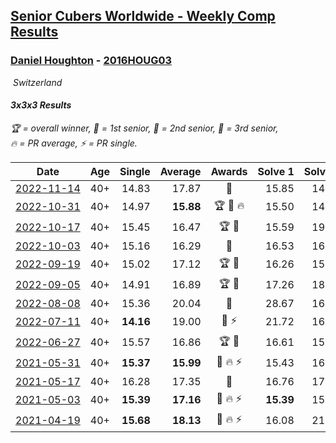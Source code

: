 <style>table {white-space: nowrap;}</style>
<link rel="stylesheet" type="text/css" href="/scw-comp/css/flags.css" />

## [Senior Cubers Worldwide - Weekly Comp Results](/scw-comp/results/)
### [Daniel Houghton](README.md) - [2016HOUG03](https://www.worldcubeassociation.org/persons/2016HOUG03?event=333)

<i class="flag flag-CH" />&nbsp;Switzerland

#### 3x3x3 Results

<span style="white-space: nowrap;">🏆 = overall winner</span>, <span style="white-space: nowrap;">🥇 = 1st senior</span>, <span style="white-space: nowrap;">🥈 = 2nd senior</span>, <span style="white-space: nowrap;">🥉 = 3rd senior</span>, <span style="white-space: nowrap;">🔥 = PR average</span>, <span style="white-space: nowrap;">⚡ = PR single</span>.

| Date | Age | Single | Average | Awards | Solve 1 | Solve 2 | Solve 3 | Solve 4 | Solve 5 | Video |
| :--: | :--: | --: | --: | :--: | --: | --: | --: | --: | --: | :-- |
| [2022-11-14](../../results/2022-11-14/333.md) | 40+ | 14.83 | 17.87 | 🥇 | 15.85 | 14.83 | 18.06 | 19.69 | 20.02 | [Desktop](https://www.facebook.com/events/5802707333170226/permalink/5836831766424449) / [Mobile](https://m.facebook.com/events/5802707333170226?view=permalink&id=5836831766424449) |
| [2022-10-31](../../results/2022-10-31/333.md) | 40+ | 14.97 | **15.88** | 🏆 🥇 🔥 | 15.50 | 14.97 | 20.56 | 15.72 | 16.42 | [Desktop](https://www.facebook.com/events/536496438309051/permalink/545852237373471) / [Mobile](https://m.facebook.com/events/536496438309051?view=permalink&id=545852237373471) |
| [2022-10-17](../../results/2022-10-17/333.md) | 40+ | 15.45 | 16.47 | 🏆 🥇 | 15.59 | 19.90 | 15.45 | 15.90 | 17.93 | [Desktop](https://www.facebook.com/events/1113163972925182/permalink/1126165814958331) / [Mobile](https://m.facebook.com/events/1113163972925182?view=permalink&id=1126165814958331) |
| [2022-10-03](../../results/2022-10-03/333.md) | 40+ | 15.16 | 16.29 | 🥇 | 16.53 | 16.67 | 15.68 | 17.70 | 15.16 | [Desktop](https://www.facebook.com/events/1113163972925182/permalink/1122398955335017) / [Mobile](https://m.facebook.com/events/1113163972925182?view=permalink&id=1122398955335017) |
| [2022-09-19](../../results/2022-09-19/333.md) | 40+ | 15.02 | 17.12 | 🏆 🥇 | 16.26 | 15.02 | 17.93 | 21.47 | 17.16 | [Desktop](https://www.facebook.com/events/400132442274991/permalink/407143584907210) / [Mobile](https://m.facebook.com/events/400132442274991?view=permalink&id=407143584907210) |
| [2022-09-05](../../results/2022-09-05/333.md) | 40+ | 14.91 | 16.89 | 🏆 🥇 | 17.26 | 18.99 | 15.95 | 14.91 | 17.47 | [Desktop](https://www.facebook.com/events/865213714460720/permalink/871239793858112) / [Mobile](https://m.facebook.com/events/865213714460720?view=permalink&id=871239793858112) |
| [2022-08-08](../../results/2022-08-08/333.md) | 40+ | 15.36 | 20.04 | 🥉 | 28.67 | 16.45 | 15.36 | 26.68 | 17.00 | [Desktop](https://www.facebook.com/events/825089031814345/permalink/830703287919586) / [Mobile](https://m.facebook.com/events/825089031814345?view=permalink&id=830703287919586) |
| [2022-07-11](../../results/2022-07-11/333.md) | 40+ | **14.16** | 19.00 | 🥈 ⚡ | 21.72 | 16.97 | **14.16** | 20.52 | 19.52 | [Desktop](https://www.facebook.com/events/1078979143022877/permalink/1081504242770367) / [Mobile](https://m.facebook.com/events/1078979143022877?view=permalink&id=1081504242770367) |
| [2022-06-27](../../results/2022-06-27/333.md) | 40+ | 15.57 | 16.86 | 🏆 🥇 | 16.61 | 15.57 | 20.52 | 15.73 | 18.24 | [Desktop](https://www.facebook.com/events/442599294039591/permalink/450486749917512) / [Mobile](https://m.facebook.com/events/442599294039591?view=permalink&id=450486749917512) |
| [2021-05-31](../../results/2021-05-31/333.md) | 40+ | **15.37** | **15.99** | 🥈 🔥 ⚡ | 15.43 | 16.80 | 15.74 | **15.37** | 17.56 | [Desktop](https://www.facebook.com/events/477312563557358/permalink/482063519748929) / [Mobile](https://m.facebook.com/events/477312563557358?view=permalink&id=482063519748929) |
| [2021-05-17](../../results/2021-05-17/333.md) | 40+ | 16.28 | 17.35 | 🥈 | 16.76 | 17.52 | 17.76 | 20.17 | 16.28 | [Desktop](https://www.facebook.com/events/294093895691078/permalink/296447852122349) / [Mobile](https://m.facebook.com/events/294093895691078?view=permalink&id=296447852122349) |
| [2021-05-03](../../results/2021-05-03/333.md) | 40+ | **15.39** | **17.16** | 🥉 🔥 ⚡ | **15.39** | 15.53 | 20.48 | 20.57 | 15.48 | [Desktop](https://www.facebook.com/events/195346665532379/permalink/204323141301398) / [Mobile](https://m.facebook.com/events/195346665532379?view=permalink&id=204323141301398) |
| [2021-04-19](../../results/2021-04-19/333.md) | 40+ | **15.68** | **18.13** | 🥉 🔥 ⚡ | 16.08 | 21.71 | 16.59 | 22.64 | **15.68** | [Desktop](https://www.facebook.com/events/195346665532379/permalink/196080392125673) / [Mobile](https://m.facebook.com/events/195346665532379?view=permalink&id=196080392125673) |


<!-- Global site tag (gtag.js) - Google Analytics -->
<script async src="https://www.googletagmanager.com/gtag/js?id=UA-86348435-3"></script>
<script>window.dataLayer = window.dataLayer || []; function gtag() {dataLayer.push(arguments);} gtag('js', new Date()); gtag('config', 'UA-86348435-3');</script>
